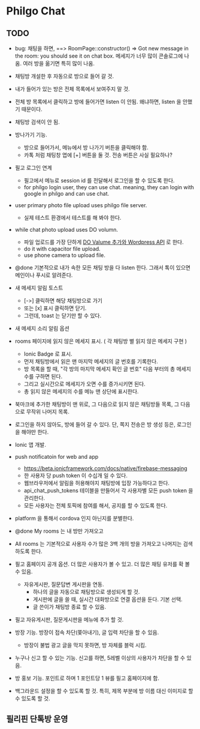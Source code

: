 # Philgo Chat

## TODO

* bug:
  채팅을 하면,  ==> RoomPage::constructor() => Got new message in the room: you should see it on chat box.  메세지가
    너무 많이 콘솔로그에 나옴.
    여러 방을 옮기면 특히 많이 나옴.

* 채팅방 개설한 후 자동으로 방으로 들어 갈 것.
* 내가 들어가 있는 방은 전체 목록에서 보여주지 말 것.
* 전체 방 목록에서 클릭하고 방에 들어가면 listen 이 안됨. 왜냐하면, listen 을 안했기 때문이다.
* 채팅방 검색이 안 됨.
* 방나가기 기능.
  * 방으로 들어가서, 메뉴에서 방 나가기 버튼을 클릭해야 함.
  * 카톡 처럼 채팅창 엽에 [+] 버튼을 둘 것. 전송 버튼은 사실 필요하나?

* 필고 로그인 연계
  * 필고에서 메뉴로 session id 를 전달해서 로그인을 할 수 있도록 한다.
  * for philgo login user, they can use chat. meaning, they can login with google in philgo and can use chat.

* user primary photo file upload uses philgo file server.
  * 실제 테스트 환경에서 테스트를 해 봐야 한다.

* while chat photo upload uses DO volumn.
  * 파일 업로드를 가장 단하게 [DO Valume 추가와 Wordpress API](https://docs.google.com/document/d/1mJrvlq_TxH_t9K0_32mgjJW29djeoWY40261jHVYXjc/edit#heading=h.o1vnfl7avheq) 로 한다.
  * do it with capacitor file upload.
  * use phone camera to upload file.

* @done 기본적으로 내가 속한 모든 채팅 방을 다 listen 한다. 그래서 톡이 있으면 메인이나 푸시로 알려준다.


* 새 메세지 알림 토스트
  * [->] 클릭하면 해당 채팅방으로 가기
  * 또는 [x] 표시 클릭하면 닫기.
  * 그런데, toast 는 닫기만 할 수 있다.

* 새 메세지 소리 알림 옵션

* rooms 페이지에 읽지 않은 메세지 표시. ( 각 채팅방 별 읽지 않은 메세지 구현 )
  * Ionic Badge 로 표시.
  * 먼저 채팅방에서 읽은 맨 마지막 메세지의 글 번호를 기록한다.
  * 방 목록을 할 때, "각 방의 마지막 메세지 확인 글 번호" 다음 부터의 총 메세지 수를 구하면 된다.
  * 그리고 실시간으로 메세지가 오면 수를 증가시키면 된다.
  * 총 읽지 않은 메세지의 수를 메뉴 맨 상단에 표시한다.

* 북마크에 추가한 채팅방이 맨 위로, 그 다음으로 읽지 않은 채팅방들 목록, 그 다음으로 무작위 나머지 목록.

* 로그인을 하지 않아도, 방에 들어 갈 수 있다. 단, 쪽지 전송은 방 생성 등은, 로그인을 해야만 한다.

* Ionic 앱 개발.

* push notificatoin for web and app
  * https://beta.ionicframework.com/docs/native/firebase-messaging
  * 한 사용자 당 push token 이 수십개 일 수 있다.
  * 웹브라우저에서 알림을 허용해야지 채팅방에 입장 가능하다고 한다.
  * api_chat_push_tokens 테이블을 만들어서 각 사용자별 모든 push token 을 관리한다.
  * 모든 사용자는 전체 토픽에 참여를 해서, 공지를 할 수 있도록 한다.
  
* platform 을 통해서 cordova 인지 아닌지를 분별한다.

* @done My rooms 는 내 방만 가져오고
* All rooms 는 기본적으로 사용자 수가 많은 3백 개의 방을 가져오고 나머지는 검색하도록 한다.

* 필고 홈페이지 공개 옵션. 더 많은 사용자가 볼 수 있고. 더 많은 채팅 유저를 확 볼 수 있음.
  * 자유게시판, 질문답변 게시판을 연동.
    * 하나의 글을 자동으로 채팅방으로 생성되게 할 것.
    * 게시판에 글을 쓸 때, 실시간 대화방으로 연결 옵션을 둔다. 기본 선택.
    * 글 쓴이가 채팅방 종료 할 수 있음.

* 필고 자유게시판, 질문게시판을 메뉴에 추가 할 것.

* 방장 기능. 방장이 접속 차단(쫒아내기), 글 입력 차단을 할 수 있음.
  * 방장이 불법 광고 글을 막지 못하면, 방 자체를 블럭 시킴.

* 누구나 신고 할 수 있는 기능. 신고를 하면, 5레벨 이상의 사용자가 차단을 할 수 있음.

* 방 홍보 기능. 포인트로 하며 1 포인트당 1 뷰를 필고 홈페이지에 함.

* 백그라운드 설정을 할 수 있도록 할 것. 특히, 제목 부분에 방 이름 대신 이미지로 할 수 있도록 할 것.

## 필리핀 단톡방 운영
